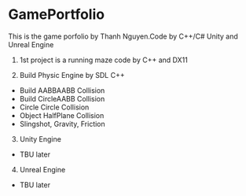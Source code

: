 # GamePortfolio
This is the game porfolio by Thanh Nguyen.Code by C++/C# Unity and Unreal Engine
1. 1st project is a running maze code by C++ and DX11

2. Build Physic Engine by SDL C++
- Build AABBAABB Collision
- Build CircleAABB Collision
- Circle Circle Collision
- Object HalfPlane Collision
- Slingshot, Gravity, Friction 

3. Unity Engine
- TBU later
4. Unreal Engine  
- TBU later
